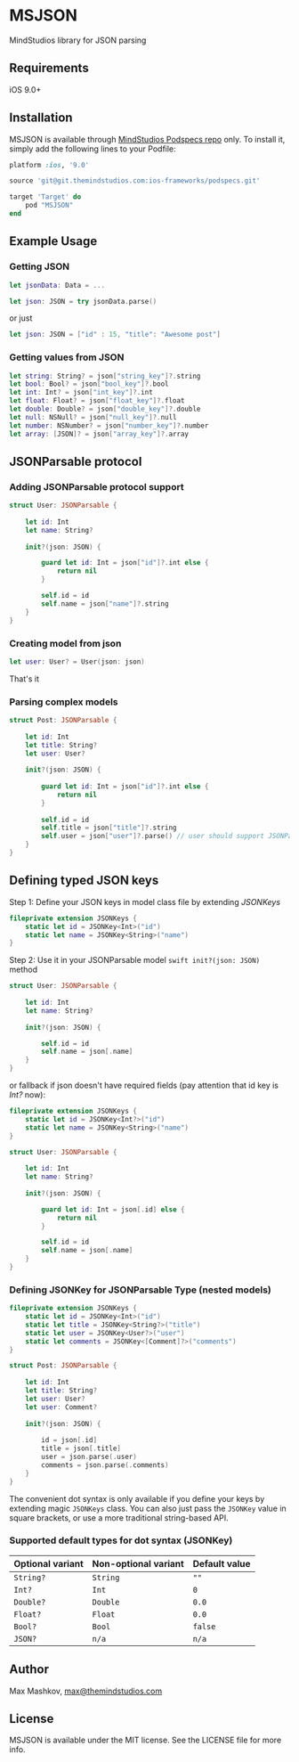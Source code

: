 # MSJSON

MindStudios library for JSON parsing

## Requirements

iOS 9.0+

## Installation

MSJSON is available through [MindStudios Podspecs repo](https://git.themindstudios.com/ios-frameworks/podspecs) only. To install
it, simply add the following lines to your Podfile:

```ruby
platform :ios, '9.0'

source 'git@git.themindstudios.com:ios-frameworks/podspecs.git'

target 'Target' do
    pod "MSJSON"
end
```

## Example Usage

### Getting JSON

```swift
let jsonData: Data = ...

let json: JSON = try jsonData.parse()
```

or just

```swift
let json: JSON = ["id" : 15, "title": "Awesome post"]
```

### Getting values from JSON

```swift
let string: String? = json["string_key"]?.string
let bool: Bool? = json["bool_key"]?.bool
let int: Int? = json["int_key"]?.int
let float: Float? = json["float_key"]?.float
let double: Double? = json["double_key"]?.double
let null: NSNull? = json["null_key"]?.null
let number: NSNumber? = json["number_key"]?.number
let array: [JSON]? = json["array_key"]?.array
```

## JSONParsable protocol

### Adding JSONParsable protocol support

```swift
struct User: JSONParsable {
    
    let id: Int
    let name: String?
    
    init?(json: JSON) {

        guard let id: Int = json["id"]?.int else {
            return nil
        }

        self.id = id
        self.name = json["name"]?.string
    }
}
```

### Creating model from json

```swift
let user: User? = User(json: json)
```

That's it

### Parsing complex models

```swift
struct Post: JSONParsable {
    
    let id: Int
    let title: String?
    let user: User?
    
    init?(json: JSON) {
        
        guard let id: Int = json["id"]?.int else {
            return nil
        }
        
        self.id = id
        self.title = json["title"]?.string
        self.user = json["user"]?.parse() // user should support JSONParsable protocol
    }
}
```

## Defining typed JSON keys

Step 1: Define your JSON keys in model class file by extending *JSONKeys*

```swift
fileprivate extension JSONKeys {
    static let id = JSONKey<Int>("id")
    static let name = JSONKey<String>("name")
}
```

Step 2: Use it in your JSONParsable model ```swift init?(json: JSON)``` method

```swift
struct User: JSONParsable {
    
    let id: Int
    let name: String?
    
    init?(json: JSON) {

        self.id = id
        self.name = json[.name]
    }
}
```

or fallback if json doesn't have required fields (pay attention that id key is *Int?* now):

```swift
fileprivate extension JSONKeys {
    static let id = JSONKey<Int?>("id")
    static let name = JSONKey<String>("name")
}

struct User: JSONParsable {
    
    let id: Int
    let name: String?
    
    init?(json: JSON) {

        guard let id: Int = json[.id] else {
            return nil
        }

        self.id = id
        self.name = json[.name]
    }
}
```

### Defining JSONKey for JSONParsable Type (nested models)

```swift
fileprivate extension JSONKeys {
    static let id = JSONKey<Int>("id")
    static let title = JSONKey<String?>("title")
    static let user = JSONKey<User?>("user")
    static let comments = JSONKey<[Comment]?>("comments")
}

struct Post: JSONParsable {
    
    let id: Int
    let title: String?
    let user: User?
    let user: Comment?
    
    init?(json: JSON) {
        
        id = json[.id]
        title = json[.title]
        user = json.parse(.user)
        comments = json.parse(.comments)
    }
}
```

The convenient dot syntax is only available if you define your keys by extending magic `JSONKeys` class. You can also just pass the `JSONKey` value in square brackets, or use a more traditional string-based API.

### Supported default types for dot syntax (JSONKey)

| Optional variant       | Non-optional variant  | Default value |
|------------------------|-----------------------|---------------|
| `String?`              | `String`              | `""`          |
| `Int?`                 | `Int`                 | `0`           |
| `Double?`              | `Double`              | `0.0`         |
| `Float?`               | `Float`               | `0.0`         |
| `Bool?`                | `Bool`                | `false`       |
| `JSON?`                | `n/a`                 | `n/a`         |

## Author

Max Mashkov, max@themindstudios.com

## License

MSJSON is available under the MIT license. See the LICENSE file for more info.
